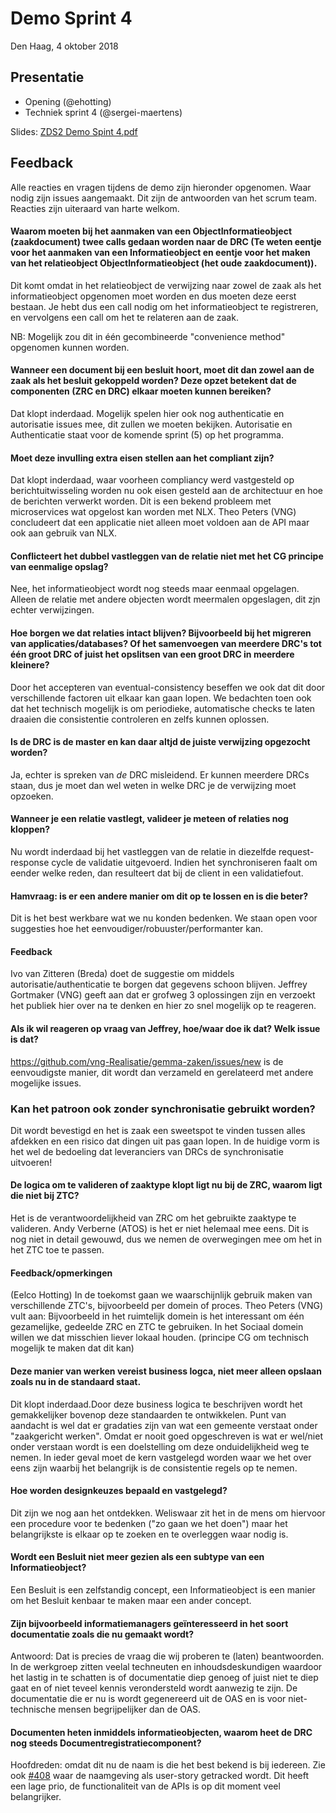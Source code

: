 # Demo Sprint 4

Den Haag, 4 oktober 2018

## Presentatie

- Opening (@ehotting)
- Techniek sprint 4 (@sergei-maertens)

Slides: [ZDS2 Demo Spint 4.pdf](/community/bestanden/zds2-demo-sprint-4.pdf)

## Feedback

Alle reacties en vragen tijdens de demo zijn hieronder opgenomen. Waar nodig zijn issues aangemaakt. Dit zijn de antwoorden van het scrum team. Reacties zijn uiteraard van harte welkom.

#### Waarom moeten bij het aanmaken van een ObjectInformatieobject (zaakdocument) twee calls gedaan worden naar de DRC (Te weten eentje voor het aanmaken van een Informatieobject en eentje voor het maken van het relatieobject ObjectInformatieobject (het oude zaakdocument)).

Dit komt omdat in het relatieobject de verwijzing naar zowel de zaak als het informatieobject opgenomen moet worden en dus moeten deze eerst bestaan. Je hebt dus een call nodig om het
informatieobject te registreren, en vervolgens een call om het te relateren aan de zaak.

NB: Mogelijk zou dit in één gecombineerde "convenience method" opgenomen kunnen worden.

#### Wanneer een document bij een besluit hoort, moet dit dan zowel aan de zaak als het besluit gekoppeld worden? Deze opzet betekent dat de componenten (ZRC en DRC) elkaar moeten kunnen bereiken?

Dat klopt inderdaad. Mogelijk spelen hier ook nog authenticatie en autorisatie issues mee, dit zullen we moeten bekijken. Autorisatie en Authenticatie staat voor de komende sprint (5) op het programma.

#### Moet deze invulling extra eisen stellen aan het compliant zijn?

Dat klopt inderdaad, waar voorheen compliancy werd vastgesteld op berichtuitwisseling worden nu ook eisen gesteld aan de architectuur en hoe de berichten verwerkt worden. Dit is een bekend probleem met microservices wat opgelost kan worden met NLX. Theo Peters (VNG) concludeert dat een applicatie niet alleen moet voldoen aan de API maar ook aan gebruik van NLX.

#### Conflicteert het dubbel vastleggen van de relatie niet met het CG principe van eenmalige opslag?

Nee, het informatieobject wordt nog steeds maar eenmaal opgelagen. Alleen de relatie met andere objecten wordt meermalen opgeslagen, dit zjn echter verwijzingen.

#### Hoe borgen we dat relaties intact blijven? Bijvoorbeeld bij het migreren van applicaties/databases? Of het samenvoegen van meerdere DRC's tot één groot DRC of juist het opslitsen van een groot DRC in meerdere kleinere?

Door het accepteren van eventual-consistency beseffen we ook dat dit door verschillende
factoren uit elkaar kan gaan lopen. We bedachten toen ook dat het technisch mogelijk
is om periodieke, automatische checks te laten draaien die consistentie controleren
en zelfs kunnen oplossen.

#### Is de DRC is de master en kan daar altjd de juiste verwijzing opgezocht worden?

Ja, echter is spreken van _de_ DRC misleidend. Er kunnen meerdere DRCs staan,
dus je moet dan wel weten in welke DRC je de verwijzing moet opzoeken.

#### Wanneer je een relatie vastlegt, valideer je meteen of relaties nog kloppen?

Nu wordt inderdaad bij het vastleggen van de relatie in diezelfde request-response
cycle de validatie uitgevoerd. Indien het synchroniseren faalt om eender welke
reden, dan resulteert dat bij de client in een validatiefout.

#### Hamvraag: is er een andere manier om dit op te lossen en is die beter?

Dit is het best werkbare wat we nu konden bedenken. We staan open voor suggesties
hoe het eenvoudiger/robuuster/performanter kan.

#### Feedback

Ivo van Zitteren (Breda) doet de suggestie om middels autorisatie/authenticatie te borgen dat gegevens schoon blijven.
Jeffrey Gortmaker (VNG) geeft aan dat er grofweg 3 oplossingen zijn en verzoekt het publiek hier over na te denken en hier zo snel mogelijk op te reageren.

#### Als ik wil reageren op vraag van Jeffrey, hoe/waar doe ik dat? Welk issue is dat?

https://github.com/vng-Realisatie/gemma-zaken/issues/new is de eenvoudigste manier,
dit wordt dan verzameld en gerelateerd met andere mogelijke issues.

### Kan het patroon ook zonder synchronisatie gebruikt worden?

Dit wordt bevestigd en het is zaak een sweetspot te vinden tussen alles afdekken en een risico dat dingen uit pas gaan lopen. In de huidige vorm is het wel de bedoeling dat leveranciers
van DRCs de synchronisatie uitvoeren!

#### De logica om te valideren of zaaktype klopt ligt nu bij de ZRC, waarom ligt die niet bij ZTC?

Het is de verantwoordelijkheid van ZRC om het gebruikte zaaktype te valideren. Andy Verberne (ATOS) is het er niet helemaal mee eens. Dit is nog niet in detail gewouwd, dus we nemen de overwegingen mee om het
in het ZTC toe te passen.

#### Feedback/opmerkingen

(Eelco Hotting) In de toekomst gaan we waarschijnlijk gebruik maken van verschillende ZTC's, bijvoorbeeld per domein of proces. Theo Peters (VNG) vult aan: Bijvoorbeeld in het ruimtelijk domein is het interessant om één gezamelijke, gedeelde ZRC en ZTC te gebruiken. In het Sociaal domein willen we dat misschien liever lokaal houden.
(principe CG om technisch mogelijk te maken dat dit kan)

#### Deze manier van werken vereist business logca, niet meer alleen opslaan zoals nu in de standaard staat.
Dit klopt inderdaad.Door deze business logica te beschrijven wordt het gemakkelijker bovenop deze standaarden te ontwikkelen. Punt van aandacht is wel dat er gradaties zijn van wat een gemeente verstaat onder "zaakgericht werken". Omdat er nooit goed opgeschreven is wat er wel/niet onder verstaan wordt is een doelstelling om deze onduidelijkheid weg te nemen. In ieder geval moet de kern vastgelegd worden waar we het over eens zijn waarbij het belangrijk is de consistentie regels op te nemen.

#### Hoe worden designkeuzes bepaald en vastgelegd?
Dit zijn we nog aan het ontdekken. Weliswaar zit het in de mens om hiervoor een procedure voor te bedenken ("zo gaan we het doen") maar het belangrijkste is elkaar op te zoeken en te overleggen waar nodig is.

#### Wordt een Besluit niet meer gezien als een subtype van een Informatieobject?
Een Besluit is een zelfstandig concept, een Informatieobject is een manier om het Besluit kenbaar te maken maar een ander concept.

#### Zijn bijvoorbeeld informatiemanagers geïnteresseerd in het soort documentatie zoals die nu gemaakt wordt?

Antwoord: Dat is precies de vraag die wij proberen te (laten) beantwoorden. In de werkgroep zitten veelal techneuten en inhoudsdeskundigen waardoor het lastig in te schatten is of documentatie diep genoeg of juist niet te diep gaat en of niet teveel kennis verondersteld wordt aanwezig te zijn. De documentatie die er nu is wordt gegenereerd uit de OAS en is voor niet-technische mensen begrijpelijker dan de OAS.

#### Documenten heten inmiddels informatieobjecten, waarom heet de DRC nog steeds Documentregistratiecomponent?

Hoofdreden: omdat dit nu de naam is die het best bekend is bij iedereen. Zie
ook [#408](https://github.com/VNG-Realisatie/gemma-zaken/issues/408) waar de
naamgeving als user-story getracked wordt. Dit heeft een lage prio, de functionaliteit
van de APIs is op dit moment veel belangrijker.

